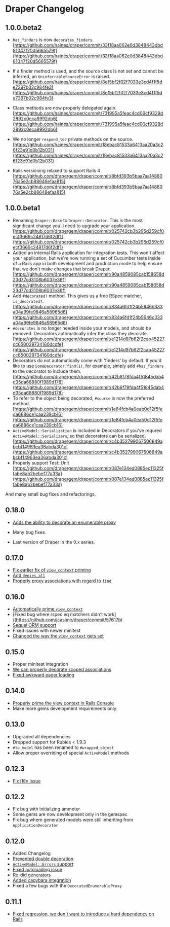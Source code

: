 # Draper Changelog

## 1.0.0.beta2

* `has_finders` is now `decorates_finders`. [https://github.com/haines/draper/commit/33f18aa062e0d3848443dbd81047f20d5665579f](https://github.com/haines/draper/commit/33f18aa062e0d3848443dbd81047f20d5665579f)

* If a finder method is used, and the source class is not set and cannot be inferred, an `UninferrableSourceError` is raised. [https://github.com/haines/draper/commit/8ef5bf2f02f7033e3cd4f1f5de7397b02c984fe3](https://github.com/haines/draper/commit/8ef5bf2f02f7033e3cd4f1f5de7397b02c984fe3)

* Class methods are now properly delegated again. [https://github.com/haines/draper/commit/731995a5feac4cd06cf9328d2892c0eca9992db6](https://github.com/haines/draper/commit/731995a5feac4cd06cf9328d2892c0eca9992db6)

* We no longer `respond_to?` private methods on the source. [https://github.com/haines/draper/commit/18ebac81533a6413aa20a3c26f23e91d0b12b031](https://github.com/haines/draper/commit/18ebac81533a6413aa20a3c26f23e91d0b12b031)

* Rails versioning relaxed to support Rails 4 [https://github.com/drapergem/draper/commit/8bfd393b5baa7aa1488076a5e2cb88648efaa815](https://github.com/drapergem/draper/commit/8bfd393b5baa7aa1488076a5e2cb88648efaa815)

## 1.0.0.beta1

* Renaming `Draper::Base` to `Draper::Decorator`. This is the most significant
  change you'll need to upgrade your application. [https://github.com/drapergem/draper/commit/025742cb3b295d259cf0ecf3669c24817d6f2df1](https://github.com/drapergem/draper/commit/025742cb3b295d259cf0ecf3669c24817d6f2df1)
* Added an internal Rails application for integration tests. This won't affect
  your application, but we're now running a set of Cucumber tests inside of a
  Rails app in both development and production mode to help ensure that we
  don't make changes that break Draper. [https://github.com/drapergem/draper/commit/90a4859085cab158658d23d77cd3108b6037e36f](https://github.com/drapergem/draper/commit/90a4859085cab158658d23d77cd3108b6037e36f)
* Add `#decorated?` method. This gives us a free RSpec matcher,
  `is_decorated?`. [https://github.com/drapergem/draper/commit/834a6fd1f24b5646c333a04a99fe9846a58965d6](https://github.com/drapergem/draper/commit/834a6fd1f24b5646c333a04a99fe9846a58965d6)
* `#decorates` is no longer needed inside your models, and should be removed.
  Decorators automatically infer the class they decorate. [https://github.com/drapergem/draper/commit/e1214d97b62f2cab45227cc650029734160dcdfe](https://github.com/drapergem/draper/commit/e1214d97b62f2cab45227cc650029734160dcdfe)
* Decorators do not automatically come with 'finders' by default. If you'd like
  to use `SomeDecorator.find(1)`, for example, simply add `#has_finders` to
  the decorator to include them. [https://github.com/drapergem/draper/commit/42b6f78fda4f51845dab4d35da68880f1989d178](https://github.com/drapergem/draper/commit/42b6f78fda4f51845dab4d35da68880f1989d178)
* To refer to the object being decorated, `#source` is now the preferred
  method. [https://github.com/drapergem/draper/commit/1e84fcb4a0eab0d12f5feda6886ce1caa239cb16](https://github.com/drapergem/draper/commit/1e84fcb4a0eab0d12f5feda6886ce1caa239cb16)
* `ActiveModel::Serialization` is included in Decorators if you've requred
  `ActiveModel::Serializers`, so that decorators can be serialized. [https://github.com/drapergem/draper/commit/c4b352799067506849abcbf14963ea36abda301c](https://github.com/drapergem/draper/commit/c4b352799067506849abcbf14963ea36abda301c)
* Properly support Test::Unit [https://github.com/drapergem/draper/commit/087e134ed0885ec11325ffabe8ab2bebef77a33a](https://github.com/drapergem/draper/commit/087e134ed0885ec11325ffabe8ab2bebef77a33a)

And many small bug fixes and refactorings.

## 0.18.0

* [Adds the ability to decorate an enumerable proxy](https://github.com/drapergem/draper/commit/67c7125192740a7586a3a635acd735ae01b97837)

* Many bug fixes.

* Last version of Draper in the 0.x series.

## 0.17.0

* [Fix earlier fix of `view_context` priming](https://github.com/jcasimir/draper/commit/5da44336)
* [Add `denies_all`](https://github.com/jcasimir/draper/commit/148e732)
* [Properly proxy associations with regard to `find`](https://github.com/jcasimir/draper/commit/d46d19205e)

## 0.16.0

* [Automatically prime `view_context`](https://github.com/jcasimir/draper/commit/057ab4e8)
* [Fixed bug where rspec eq matchers didn't work]((https://github.com/jcasimir/draper/commit/57617b)
* [Sequel ORM support](https://github.com/jcasimir/draper/commit/7d4942)
* Fixed issues with newer minitest
* [Changed the way the `view_context` gets set](https://github.com/jcasimir/draper/commit/0b03d9c)

## 0.15.0

* Proper minitest integration
* [We can properly decorate scoped associations](https://github.com/jcasimir/draper/issues/223)
* [Fixed awkward eager loading](https://github.com/jcasimir/draper/commit/7dc3510b)

## 0.14.0

* [Properly prime the view context in Rails Console](https://github.com/jcasimir/draper/commit/738074f)
* Make more gems development requirements only

## 0.13.0

* Upgraded all dependencies
* Dropped support for Rubies < 1.9.3
* `#to_model` has been renamed to `#wrapped_object`
* Allow proper overriding of special `ActiveModel` methods

## 0.12.3

* [Fix i18n issue](https://github.com/jcasimir/draper/issues/202)

## 0.12.2

* Fix bug with initializing ammeter
* Some gems are now development only in the gemspec
* Fix bug where generated models were still inheriting from `ApplicationDecorator`

## 0.12.0

* Added Changelog
* [Prevented double decoration](https://github.com/jcasimir/draper/issues/173)
* [`ActiveModel::Errors` support](https://github.com/jcasimir/draper/commit/19496f0c)
* [Fixed autoloading issue](https://github.com/jcasimir/draper/issues/188)
* [Re-did generators](https://github.com/jcasimir/draper/commit/9155e58f)
* [Added capybara integration](https://github.com/jcasimir/draper/commit/57c8678e)
* Fixed a few bugs with the `DecoratedEnumerableProxy`

## 0.11.1

* [Fixed regression, we don't want to introduce a hard dependency on Rails](https://github.com/jcasimir/draper/issues/107)
